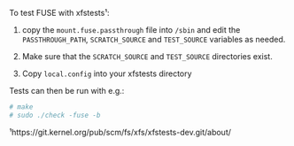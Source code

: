 To test FUSE with xfstests¹:

1.  copy the `mount.fuse.passthrough` file into
  `/sbin` and edit the `PASSTHROUGH_PATH`, `SCRATCH_SOURCE` and `TEST_SOURCE` variables as needed.

2.  Make sure that the `SCRATCH_SOURCE` and `TEST_SOURCE` directories
exist.

3. Copy `local.config` into your xfstests directory

Tests can then be run with e.g.:

```sh
# make
# sudo ./check -fuse -b
```

¹https://git.kernel.org/pub/scm/fs/xfs/xfstests-dev.git/about/

